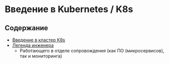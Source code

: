 # Введение в Kubernetes / K8s

## Содержание

- [Введение в кластер K8s](https://github.com/lamjob1993/kubernetes-monitoring/tree/main/kubernetes/beggining)
- [Легенда инженера](https://github.com/lamjob1993/kubernetes-monitoring/tree/main/kubernetes/legend)
  - Работающего в отделе сопровождения (как ПО (микросервисов), так и мониторинга)
